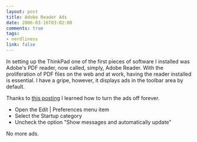 ```yaml
--- 
layout: post
title: Adobe Reader Ads
date: 2006-03-16T03:02:00
comments: true
tags:
- nerdliness
link: false
---
```

In setting up the ThinkPad one of the first pieces of software I installed was Adobe's PDF reader, now called, simply, Adobe Reader. With the proliferation of PDF files on the web and at work, having the reader installed is essential. I have a gripe, however, it displays ads in the toolbar area by default.

Thanks to <a href="http://www.pdfforlawyers.com/2003/09/adobe_reader_60.html" title="adobe reader 6.0">this posting</a> I learned how to turn the ads off forever.

<ul>
<li class="il">Open the Edit | Preferences menu item</li>
<li class="il">Select the Startup category</li>
<li class="il">Uncheck the option "Show messages and automatically update"</li>
</ul>

No more ads.
